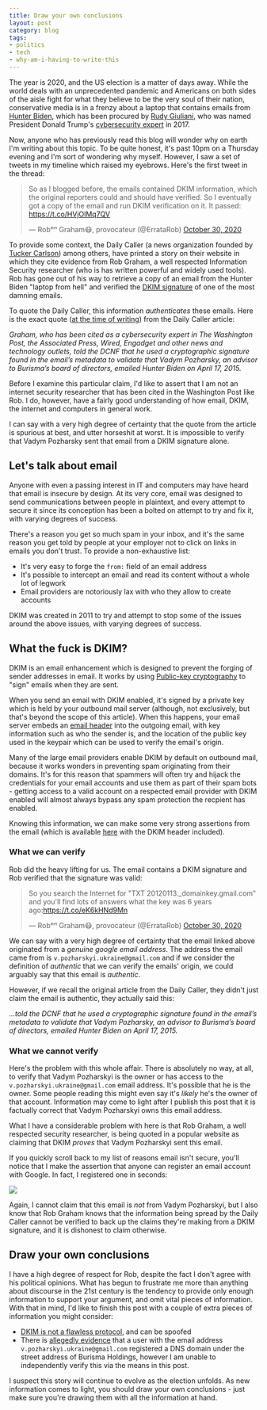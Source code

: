 ```yaml
---
title: Draw your own conclusions
layout: post
category: blog
tags:
- politics
- tech
- why-am-i-having-to-write-this
---
```


The year is 2020, and the US election is a matter of days away. While the world deals with an unprecedented pandemic and Americans on both sides of the aisle fight for what they believe to be the very soul of their nation, conservative media is in a frenzy about a laptop that contains emails from [Hunter Biden](https://en.wikipedia.org/wiki/Hunter_Biden), which has been procured by [Rudy Giuliani](https://en.wikipedia.org/wiki/Rudy_Giuliani), who was named President Donald Trump's [cybersecurity expert](https://www.washingtonpost.com/news/powerpost/wp/2017/01/12/trump-names-rudy-giuliani-as-cybersecurity-adviser/) in 2017.

Now, anyone who has previously read this blog will wonder why on earth I'm writing about this topic. To be quite honest, it's past 10pm on a Thursday evening and I'm sort of wondering why myself. However, I saw a set of tweets in my timeline which raised my eyebrows. Here's the first tweet in the thread:

<blockquote class="twitter-tweet"><p lang="en" dir="ltr">So as I blogged before, the emails contained DKIM information, which the original reporters could and should have verified. So I eventually got a copy of the email and run DKIM verification on it. It passed: <a href="https://t.co/HVjOlMq7QV">https://t.co/HVjOlMq7QV</a></p>&mdash; Robᵉʳᵗ Graham😷, provocateur (@ErrataRob) <a href="https://twitter.com/ErrataRob/status/1322007153415200768?ref_src=twsrc%5Etfw">October 30, 2020</a></blockquote> <script async src="https://platform.twitter.com/widgets.js" charset="utf-8"></script> 

To provide some context, the Daily Caller (a news organization founded by [Tucker Carlson](https://en.wikipedia.org/wiki/Tucker_Carlson)) among others, have printed a story on their website in which they cite evidence from Rob Graham, a well respected Information Security researcher (who is has written powerful and widely used tools). Rob has gone out of his way to retrieve a copy of an email from the Hunter Biden "laptop from hell" and verified the [DKIM signature](https://en.wikipedia.org/wiki/DomainKeys_Identified_Mail) of one of the most damning emails.

To quote the Daily Caller, this information _authenticates_ these emails. Here is the exact quote ([at the time of writing](https://web.archive.org/web/20201030052504/https://dailycaller.com/2020/10/29/cybersecurity-expert-authenticates-hunter-biden-burisma-email/)) from the Daily Caller article:

_Graham, who has been cited as a cybersecurity expert in The Washington Post, the Associated Press, Wired, Engadget and other news and technology outlets, told the DCNF that he used a cryptographic signature found in the email’s metadata to validate that Vadym Pozharsky, an advisor to Burisma’s board of directors, emailed Hunter Biden on April 17, 2015._

Before I examine this particular claim, I'd like to assert that I am not an internet security researcher that has been cited in the Washington Post like Rob. I do, however, have a fairly good understanding of how email, DKIM, the internet and computers in general work. 

I can say with a very high degree of certainty that the quote from the article is spurious at best, and utter horseshit at worst. It is impossible to verify that Vadym Pozharsky sent that email from a DKIM signature alone.

## Let's talk about email

Anyone with even a passing interest in IT and computers may have heard that email is insecure by design. At its very core, email was designed to send communications between people in plaintext, and every attempt to secure it since its conception has been a bolted on attempt to try and fix it, with varying degrees of success.

There's a reason you get so much spam in your inbox, and it's the same reason you get told by people at your employer not to click on links in emails you don't trust. To provide a non-exhaustive list:

  - It's very easy to forge the `from:` field of an email address
  - It's possible to intercept an email and read its content without a whole lot of legwork
  - Email providers are notoriously lax with who they allow to create accounts

DKIM was created in 2011 to try and attempt to stop some of the issues around the above issues, with varying degrees of success.

## What the fuck is DKIM?

DKIM is an email enhancement which is designed to prevent the forging of sender addresses in email. It works by using [Public-key cryptography](https://en.wikipedia.org/wiki/Public-key_cryptography) to "sign" emails when they are sent.

When you send an email with DKIM enabled, it's signed by a private key which is held by your outbound mail server (although, not exclusively, but that's beyond the scope of this article). When this happens, your email server embeds an [email header](https://en.wikipedia.org/wiki/Email#Header_fields) into the outgoing email, with key information such as who the sender is, and the location of the public key used in the keypair which can be used to verify the email's origin.

Many of the large email providers enable DKIM by default on outbound mail, because it works wonders in preventing spam originating from their domains. It's for this reason that spammers will often try and hijack the credentials for your email accounts and use them as part of their spam bots - getting access to a valid account on a respected email provider with DKIM enabled will almost always bypass any spam protection the recpient has enabled.

Knowing this information, we can make some very strong assertions from the email (which is available [here](https://github.com/robertdavidgraham/hunter-dkim/blob/main/Meeting%20for%20coffee.eml) with the DKIM header included).

### What we can verify

Rob did the heavy lifting for us. The email contains a DKIM signature and Rob verified that the signature was valid:

<blockquote class="twitter-tweet"><p lang="en" dir="ltr">So you search the Internet for &quot;TXT 20120113._domainkey.gmail.com&quot; and you&#39;ll find lots of answers what the key was 6 years ago:<a href="https://t.co/eK6kHNd9Mn">https://t.co/eK6kHNd9Mn</a></p>&mdash; Robᵉʳᵗ Graham😷, provocateur (@ErrataRob) <a href="https://twitter.com/ErrataRob/status/1322009696149164032?ref_src=twsrc%5Etfw">October 30, 2020</a></blockquote> <script async src="https://platform.twitter.com/widgets.js" charset="utf-8"></script>

We can say with a very high degree of certainty that the email linked above originated from a _genuine google email address_. The address the email came from is `v.pozharskyi.ukraine@gmail.com` and if we consider the definition of *authentic* that we can verify the emails' origin, we could arguably say that this email is *authentic*.

However, if we recall the original article from the Daily Caller, they didn't just claim the email is authentic, they actually said this:

_...told the DCNF that he used a cryptographic signature found in the email’s metadata to validate that Vadym Pozharsky, an advisor to Burisma’s board of directors, emailed Hunter Biden on April 17, 2015._

### What we cannot verify

Here's the problem with this whole affair. There is absolutely no way, at all, to verify that Vadym Pozharskyi is the owner or has access to the `v.pozharskyi.ukraine@gmail.com` email address. It's possible that he is the owner. Some people reading this might even say it's _likely_ he's the owner of that account. Information may come to light after I publish this post that it is factually correct that Vadym Pozharskyi owns this email address.

What I have a considerable problem with here is that Rob Graham, a well respected security researcher, is being quoted in a popular website as claiming that DKIM _proves_ that Vadym Pozharskyi sent this email. 

If you quickly scroll back to my list of reasons email isn't secure, you'll notice that I make the assertion that anyone can register an email account with Google. In fact, I registered one in seconds:

![](https://i.ibb.co/Wn7cYRh/Elj-Pm-j-Vo-AA9gl-A.jpg)

Again, I cannot claim that this email is _not_ from Vadym Pozharskyi, but I also know that Rob Graham knows that the information being spread by the Daily Caller cannot be verified to back up the claims they're making from a DKIM signature, and it is dishonest to claim otherwise.

## Draw your own conclusions

I have a high degree of respect for Rob, despite the fact I don't agree with his political opinions. What has begun to frustrate me more than anything about discourse in the 21st century is the tendency to provide only enough information to support your argument, and omit vital pieces of information. With that in mind, I'd like to finish this post with a couple of extra pieces of information you might consider:

  - [DKIM is not a flawless protocol](https://noxxi.de/research/breaking-dkim-on-purpose-and-by-chance.html#spoofed_body_dhl), and can be spoofed
  - There is [allegedly evidence](https://blog.intelx.io/2020/10/14/an-osint-investigation-into-the-alleged-hunter-biden-email/) that a user with the email address `v.pozharskyi.ukraine@gmail.com` registered a DNS domain under the street address of Burisma Holdings, however I am unable to independently verify this via the means in this post.

I suspect this story will continue to evolve as the election unfolds. As new information comes to light, you should draw your own conclusions - just make sure you're drawing them with all the information at hand.


